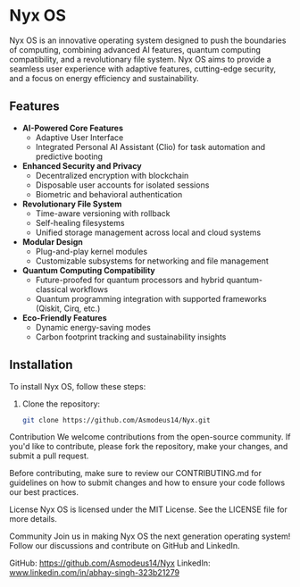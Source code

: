 # Nyx OS

Nyx OS is an innovative operating system designed to push the boundaries of computing, combining advanced AI features, quantum computing compatibility, and a revolutionary file system. Nyx OS aims to provide a seamless user experience with adaptive features, cutting-edge security, and a focus on energy efficiency and sustainability.

## Features

- **AI-Powered Core Features**
  - Adaptive User Interface
  - Integrated Personal AI Assistant (Clio) for task automation and predictive booting
- **Enhanced Security and Privacy**
  - Decentralized encryption with blockchain
  - Disposable user accounts for isolated sessions
  - Biometric and behavioral authentication
- **Revolutionary File System**
  - Time-aware versioning with rollback
  - Self-healing filesystems
  - Unified storage management across local and cloud systems
- **Modular Design**
  - Plug-and-play kernel modules
  - Customizable subsystems for networking and file management
- **Quantum Computing Compatibility**
  - Future-proofed for quantum processors and hybrid quantum-classical workflows
  - Quantum programming integration with supported frameworks (Qiskit, Cirq, etc.)
- **Eco-Friendly Features**
  - Dynamic energy-saving modes
  - Carbon footprint tracking and sustainability insights

## Installation

To install Nyx OS, follow these steps:

1. Clone the repository:
   ```bash
   git clone https://github.com/Asmodeus14/Nyx.git


Contribution
We welcome contributions from the open-source community. If you'd like to contribute, please fork the repository, make your changes, and submit a pull request.

Before contributing, make sure to review our CONTRIBUTING.md for guidelines on how to submit changes and how to ensure your code follows our best practices.

License
Nyx OS is licensed under the MIT License. See the LICENSE file for more details.

Community
Join us in making Nyx OS the next generation operating system! Follow our discussions and contribute on GitHub and LinkedIn.

GitHub: https://github.com/Asmodeus14/Nyx
LinkedIn: www.linkedin.com/in/abhay-singh-323b21279
